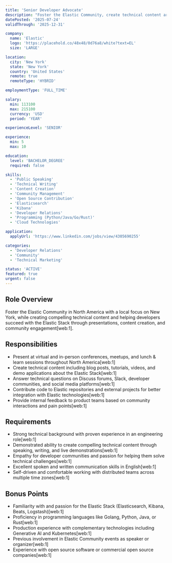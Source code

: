 ```yaml
---
title: 'Senior Developer Advocate'
description: "Foster the Elastic Community, create technical content around the Elastic Stack, speak at conferences and meetups, and contribute to open source repositories. Help developers succeed with Elastic's stack, solutions, and cloud offerings through presentations, blog posts, videos, and community engagement."
datePosted: '2025-07-24'
validThrough: '2025-12-31'

company:
  name: 'Elastic'
  logo: 'https://placehold.co/48x48/0d76a8/white?text=EL'
  size: 'LARGE'

location:
  city: 'New York'
  state: 'New York'
  country: 'United States'
  remote: true
  remoteType: 'HYBRID'

employmentType: 'FULL_TIME'

salary:
  min: 113100
  max: 215100
  currency: 'USD'
  period: 'YEAR'

experienceLevel: 'SENIOR'

experience:
  min: 5
  max: 10

education:
  level: 'BACHELOR_DEGREE'
  required: false

skills:
  - 'Public Speaking'
  - 'Technical Writing'
  - 'Content Creation'
  - 'Community Management'
  - 'Open Source Contribution'
  - 'Elasticsearch'
  - 'Kibana'
  - 'Developer Relations'
  - 'Programming (Python/Java/Go/Rust)'
  - 'Cloud Technologies'

application:
  applyUrl: 'https://www.linkedin.com/jobs/view/4305690255'

categories:
  - 'Developer Relations'
  - 'Community'
  - 'Technical Marketing'

status: 'ACTIVE'
featured: true
urgent: false
---
```


## Role Overview

Foster the Elastic Community in North America with a local focus on New York, while creating compelling technical content and helping developers succeed with the Elastic Stack through presentations, content creation, and community engagement[web:1].

## Responsibilities

- Present at virtual and in-person conferences, meetups, and lunch & learn sessions throughout North America[web:1]
- Create technical content including blog posts, tutorials, videos, and demo applications about the Elastic Stack[web:1]
- Answer technical questions on Discuss forums, Slack, developer communities, and social media platforms[web:1]
- Contribute code to Elastic repositories and external projects for better integration with Elastic technologies[web:1]
- Provide internal feedback to product teams based on community interactions and pain points[web:1]

## Requirements

- Strong technical background with proven experience in an engineering role[web:1]
- Demonstrated ability to create compelling technical content through speaking, writing, and live demonstrations[web:1]
- Empathy for developer communities and passion for helping them solve technical challenges[web:1]
- Excellent spoken and written communication skills in English[web:1]
- Self-driven and comfortable working with distributed teams across multiple time zones[web:1]

## Bonus Points

- Familiarity with and passion for the Elastic Stack (Elasticsearch, Kibana, Beats, Logstash)[web:1]
- Proficiency in programming languages like Golang, Python, Java, or Rust[web:1]
- Production experience with complementary technologies including Generative AI and Kubernetes[web:1]
- Previous involvement in Elastic Community events as speaker or organizer[web:1]
- Experience with open source software or commercial open source companies[web:1]
